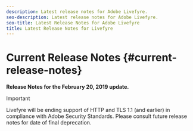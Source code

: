 ```yaml
---
description: Latest release notes for Adobe Livefyre.
seo-description: Latest release notes for Adobe Livefyre.
seo-title: Latest Release Notes for Adobe Livefyre
title: Latest Release Notes for Livefyre
---
```


# Current Release Notes {#current-release-notes}

**Release Notes for the February 20, 2019 update.**

>[!IMPORTANT]
>
>Livefyre will be ending support of HTTP and TLS 1.1 (and earlier) in compliance with Adobe Security Standards.  Please consult future release notes for date of final deprecation.
